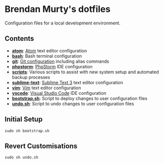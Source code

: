 # Brendan Murty's dotfiles

Configuration files for a local development environment.

## Contents

- **[atom](atom/)**: [Atom](https://atom.io/) text editor configuration
- **[bash](bash/)**: Bash terminal configuration
- **[git](git/)**: [Git configuration](https://git-scm.com/docs/git-config) including alias commands
- **[phpstorm](phpstorm/)**: [PhpStorm](https://www.jetbrains.com/phpstorm/) IDE configuration
- **[scripts](scripts/)**: Various scripts to assist with new system setup and automated backup processes
- **[sublime-text](sublime-text/)**: [Sublime Text 3](https://www.sublimetext.com/3) text editor configuration
- **[vim](vim/)**: [Vim](http://www.vim.org/) text editor configuration
- **[vscode](vscode/)**: [Visual Studio Code](https://code.visualstudio.com/) IDE configuration
- **[bootstrap.sh](bootstrap.sh)**: Script to deploy changes to user configuration files
- **[undo.sh](undo.sh)**: Script to undo changes to user configuration files

## Initial Setup

```
sudo sh bootstrap.sh
```

## Revert Customisations

```
sudo sh undo.sh
```
